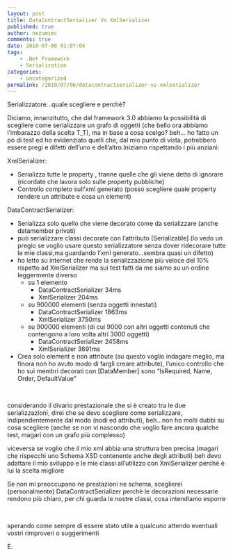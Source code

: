 ```yaml
---
layout: post
title: DataContractSerializer Vs XmlSerializer
published: true
author: nezumimc
comments: true
date: 2010-07-06 01:07:04
tags:
    - .Net Framework
    - Serialization
categories:
    - uncategorized
permalink: /2010/07/06/datacontractserializer-vs-xmlserializer
---
```

Serializzatore&hellip;quale scegliere e perch&egrave;? 

Diciamo, innanzitutto, che dal framework 3.0 abbiamo la possibilit&agrave; di scegliere come serializzare un grafo di oggetti (che bello ora abbiamo l&rsquo;imbarazzo della scelta T_T), ma in base a cosa scelgo? beh&hellip; ho fatto un p&ograve; di test ed ho evidenziato quelli che, dal mio punto di vista, potrebbero essere pregi e difetti dell&rsquo;uno e dell&rsquo;altro.Iniziamo rispettando i pi&ugrave; anziani:

XmlSerializer:

  * Serializza tutte le property , tranne quelle che gli viene detto di ignorare (ricordate che lavora solo sulle property pubbliche) 
  * Controllo completo sull&#8217;xml generato (posso scegliere quale property rendere un attribute e cosa un element)

DataContractSerializer:

  * Serializza solo quello che viene decorato come da serializzare (anche datamember privati) 
  * pu&ograve; serializzare classi decorate con l&#8217;attributo \[Serializable\] (lo vedo un pregio se voglio usare questo serializzatore senza dover ridecorare tutte le mie classi,ma guardando l&rsquo;xml generato&hellip;sembra quasi un difetto) 
  * ho letto su internet che rende la serializzazione pi&ugrave; veloce del 10% rispetto ad XmlSerializer ma sui test fatti da me siamo su un ordine leggermente diverso 
      * su 1 elemento 
          * DataContractSerializer 34ms&nbsp; 
          * XmlSerializer 204ms
      * su 900000 elementi (senza oggetti innestati) 
          * DataContractSerializer 1863ms&nbsp; 
          * XmlSerializer 3750ms
      * su 900000 elementi (di cui 9000 con altri oggetti contenuti che contengono a loro volta altri 3000 oggetti) 
          * DataContractSerializer 2458ms&nbsp; 
          * XmlSerializer 3691ms 
  * Crea solo element e non attribute (su questo voglio indagare meglio, ma finora non ho avuto modo di fargli creare attribute), l&rsquo;unico controllo che ho sui membri decorati con [DataMember] sono &ldquo;IsRequired, Name, Order, DefaultValue&rdquo;

&nbsp;

considerando il divario prestazionale che si &egrave; creato tra le due serializzazioni, direi che se devo scegliere come serializzare, indipendentemente dal modo (nodi ed attributi), beh&hellip;non ho molti dubbi su cosa scegliere (anche se non vi nascondo che voglio fare ancora qualche test, magari con un grafo pi&ugrave; complesso)

viceversa se voglio che il mio xml abbia una struttura ben precisa (magari che rispecchi uno Schema XSD contenente anche degli attributi) beh devo adattare il mio sviluppo e le mie classi all&rsquo;utilizzo con XmlSerializer perch&egrave; &egrave; lui la scelta migliore

Se non mi preoccupano ne prestazioni ne schema, sceglierei (personalmente) DataContractSerializer perch&egrave; le decorazioni necessarie rendono pi&ugrave; chiaro, per chi guarda le nostre classi, cosa intendiamo esporre 

&nbsp;

sperando come sempre di essere stato utile a qualcuno attendo eventuali vostri rimproveri o suggerimenti

E.